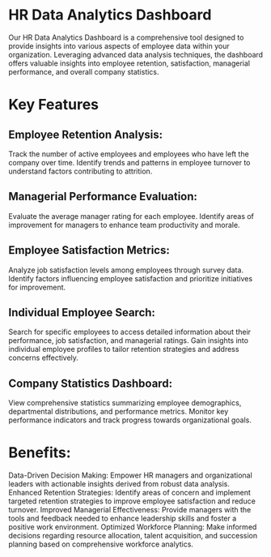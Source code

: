 
# HR Data Analytics Dashboard

Our HR Data Analytics Dashboard is a comprehensive tool designed to provide insights into various aspects of employee data within your organization. Leveraging advanced data analysis techniques, the dashboard offers valuable insights into employee retention, satisfaction, managerial performance, and overall company statistics.

# Key Features

## Employee Retention Analysis:

Track the number of active employees and employees who have left the company over time.
Identify trends and patterns in employee turnover to understand factors contributing to attrition.


## Managerial Performance Evaluation:

Evaluate the average manager rating for each employee.
Identify areas of improvement for managers to enhance team productivity and morale.


## Employee Satisfaction Metrics:

Analyze job satisfaction levels among employees through survey data.
Identify factors influencing employee satisfaction and prioritize initiatives for improvement.


## Individual Employee Search:

Search for specific employees to access detailed information about their performance, job satisfaction, and managerial ratings.
Gain insights into individual employee profiles to tailor retention strategies and address concerns effectively.


## Company Statistics Dashboard:

View comprehensive statistics summarizing employee demographics, departmental distributions, and performance metrics.
Monitor key performance indicators and track progress towards organizational goals.


# Benefits:

Data-Driven Decision Making: Empower HR managers and organizational leaders with actionable insights derived from robust data analysis.
Enhanced Retention Strategies: Identify areas of concern and implement targeted retention strategies to improve employee satisfaction and reduce turnover.
Improved Managerial Effectiveness: Provide managers with the tools and feedback needed to enhance leadership skills and foster a positive work environment.
Optimized Workforce Planning: Make informed decisions regarding resource allocation, talent acquisition, and succession planning based on comprehensive workforce analytics.

